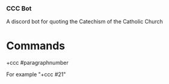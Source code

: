 ### CCC Bot

A discord bot for quoting the Catechism of the Catholic Church

# Commands

+ccc #paragraphnumber

For example "+ccc #21"
